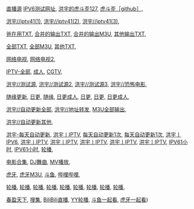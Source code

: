 





[直播源](#直播源) 
[IPV6测试网址](https://ipw.cn/ipv6//), 
[洪宇的虎斗歪127](http://127.0.0.1:9978/file/洪宇的仓库/虎牙斗鱼歪歪.txt/), 
[虎斗歪［github］](https://gh.idayer.com/https://raw.githubusercontent.com/qq859/cj/main/%E8%99%8E%E7%89%99%E6%96%97%E9%B1%BC%E6%AD%AA%E6%AD%AA.txt/), 

[洪宇//iptv41(1)](https://gh.idayer.com/https://raw.githubusercontent.com/4yt1k/TVBox/main/m3u/ipv41.m3u/), 
[洪宇//iptv41(2)](https://gh.idayer.com/https://raw.githubusercontent.com/4yt1k/TVBox/main/m3u/ipv4gg.m3u/), 
[洪宇//iptv41(3)](https://gh.idayer.com/https://raw.githubusercontent.com/4yt1k/TVBox/main/m3u/ipv4gg.txt/), 




[爸在用TXT](https://cors.isteed.cc/https://raw.githubusercontent.com/mlvjfchen/TV/main/iptv_list.txt/), 
[合并的输出TXT](https://cors.isteed.cc/https://raw.githubusercontent.com/kimwang1978/collect-tv-txt/main/merged_output.txt/), 
[合并的输出M3U](https://cors.isteed.cc/https://raw.githubusercontent.com/kimwang1978/collect-tv-txt/main/merged_output.m3u/), 
[其他输出TXT](https://cors.isteed.cc/https://raw.githubusercontent.com/kimwang1978/collect-tv-txt/main/others_output.txt/), 

[全部TXT](https://gh.idayer.com/https://raw.githubusercontent.com/cymz6/AutoIPTV/44da3ea93be24f891a106308aebb8a2f5510e9d0/merged_output.txt/), 
[全部M3U](https://gh.idayer.com/https://raw.githubusercontent.com/cymz6/AutoIPTV/44da3ea93be24f891a106308aebb8a2f5510e9d0/merged_output.m3u/), 
[其他TXT](https://gh.idayer.com/https://raw.githubusercontent.com/cymz6/AutoIPTV/44da3ea93be24f891a106308aebb8a2f5510e9d0/others_output.txt/), 


[网络电视](https://gh.idayer.com/https://raw.githubusercontent.com/vicjl/myIPTV/main/IPTV.m3u/), 
[网络电视2](https://gh.idayer.com/https://raw.githubusercontent.com/MercuryZz/IPTVN/Files/IPTV.m3u/), 

[IPTV-全部](https://gh.idayer.com/https://raw.githubusercontent.com/vicjl/myIPTV/main/IPTV-all.m3u/), 
[成人](https://gh.idayer.com/https://raw.githubusercontent.com/MercuryZz/IPTVN/Files/Adult.m3u/), 
[CGTV](https://gh.idayer.com/https://raw.githubusercontent.com/peterHchina/iptv/main/CGTV.m3u/), 


[洪宇//测试源](https://ghproxy.net/raw.githubusercontent.com/Guovin/TV/gd/result.txt/), 
[洪宇//测试源2](https://gh.idayer.com/https://raw.githubusercontent.com/qinvision/dujuejiami/main/tvlist.txt/), 
[洪宇//测试源3](https://gh.idayer.com/https://raw.githubusercontent.com/balala2oo8/iptv/main/o.m3u/), 
[洪宇//恐怖电影](https://gh.idayer.com/https://raw.githubusercontent.com/qinvision/Thriller-horror-movie/main/%E6%83%8A%E6%82%9A%E6%81%90%E6%80%96%E7%94%B5%E5%BD%B1.txt/), 


[随缘更新](https://gh.idayer.com/https://raw.githubusercontent.com/hujingguang/ChinaIPTV/main/cnTV_AutoUpdate.m3u8/), 
[日更](https://gh.idayer.com/https://raw.githubusercontent.com/zwc456baby/iptv_alive/master/live.txt/), 
[随缘](https://gh.idayer.com/https://raw.githubusercontent.com/Yong-TT/IPTV/main/IPTV.txt/), 
[日更成人](https://gh.idayer.com/https://raw.githubusercontent.com/vicjl/myIPTV/main/Adult.m3u/), 
[日更](https://gh.idayer.com/https://raw.githubusercontent.com/MercuryZz/IPTVN/Files/GAT.m3u/), 
[日更](https://gh.idayer.com/https://raw.githubusercontent.com/peterHchina/iptv/main/cn.m3u/), 
[日更成人](https://gh.idayer.com/https://raw.githubusercontent.com/peterHchina/iptv/main/IPTV.m3u/), 


[洪宇//自动更新全部](https://gh.idayer.com/https://raw.githubusercontent.com/kimwang1978/collect-tv-txt/main/merged_output.txt/), 
[洪宇//地址转发](https://gh.idayer.com/https://raw.githubusercontent.com/qq859/live/main/merged_output.txt/), 
[M3U全部输出](https://gh.idayer.com/https://raw.githubusercontent.com/kimwang1978/collect-tv-txt/main/merged_output.m3u/), 

[洪宇//自动更新其他](https://gh.idayer.com/https://raw.githubusercontent.com/kimwang1978/collect-tv-txt/main/others_output.txt/), 

[洪宇-每天自动更新](https://gh.idayer.com/https://raw.githubusercontent.com/mlvjfchen/TV/main/iptv_list.txt/), 
[洪宇丨IPTV](https://gh.idayer.com/https://raw.githubusercontent.com/Supprise0901/TVBox_live/main/live.txt/), 
[每天自动更新1次](https://gh.idayer.com/https://raw.githubusercontent.com/Guovin/TV/gd/result.txt/), 
[每天自动更新1次](https://gh.idayer.com/https://raw.githubusercontent.com/ssili126/tv/main/itvlist.txt/), 
[洪宇丨IPV6](https://m3u.ibert.me/txt/fmml_ipv6.txt/), 
[洪宇丨IPTV](https://m3u.ibert.me/txt/ycl_iptv.txt/), 
[洪宇丨IPTV](https://m3u.ibert.me/txt/y_g.txt/), 
[洪宇丨IPTV](https://m3u.ibert.me/txt/j_home.txt/), 
[洪宇丨IPTV](https://gh.idayer.com/https://raw.githubusercontent.com/gaotianliuyun/gao/master/list.txt/), 
[洪宇丨IPTV](https://gitee.com/xxy002/zhiboyuan/raw/master/zby.txt/), 
[IPV61小时](https://gh.idayer.com/https://raw.githubusercontent.com/fenxp/iptv/main/live/ipv6.txt/), 
[IPV61小时](https://gh.idayer.com/https://raw.githubusercontent.com/fenxp/iptv/main/live/tvlive.txt/), 
[轮播](https://gitlab.com/p2v5/wangtv/-/raw/main/lunbo.txt/), 

[电影合集](https://bitbucket.org/249886372/dmbj/raw/303c7d40976ebb12cef7a943cd1fc74fcf24e350/%E7%9B%B4%E6%92%AD%E8%BD%AC%E7%82%B9%E6%92%AD/%E7%94%B5%E5%BD%B1%E5%90%88%E9%9B%86.txt/), 
[DJ舞曲](https://ghproxy.net/https://raw.githubusercontent.com/ziyongdaima/dmbj/main/直播转点播/DJ舞曲.txt/), 
[MV播放](https://ghproxy.net/https://raw.githubusercontent.com/ziyongdaima/dmbj/main/直播转点播/MTV.txt/), 

[虎牙](https://ghproxy.org/https://raw.githubusercontent.com/ChristianLin66/tvBox/main/network/huya.m3u/), 
[虎牙M3U](https://ghproxy.org/https://raw.githubusercontent.com/ChristianLin66/tvBox/main/network/huya-all.m3u/), 
[斗鱼](https://ghproxy.org/https://raw.githubusercontent.com/ChristianLin66/tvBox/main/network/douyu.m3u/), 
[哔哩哔哩](https://ghproxy.org/https://raw.githubusercontent.com/ChristianLin66/tvBox/main/network/bilibili-all.m3u/), 


[轮播](https://raw.githubusercontent.com/yuanzl77/IPTV/main/直播/央视频道.txt/), 
[轮播](http://120.79.4.185/new/mdlive.txt/), 
[轮播](https://raw.githubusercontent.com/Fairy8o/IPTV/main/DIYP-v4.txt/), 
[轮播](https://tv.youdu.fan:666/live//), 
[轮播](https://fs-im-kefu.7moor-fs1.com/ly/4d2c3f00-7d4c-11e5-af15-41bf63ae4ea0/1715581924111/live1.txt/), 
[轮播](https://raw.githubusercontent.com/Guovin/TV/gd/result.txt/), 
[轮播](https://raw.githubusercontent.com/PizazzGY/TVBox_warehouse/main/live.txt/), 
[轮播](https://raw.githubusercontent.com/yuanzl77/IPTV/main/直播/ipv6.txt/), 
[轮播](https://raw.githubusercontent.com/ssili126/tv/main/itvlist.txt/), 


[春盈天下](http://120.24.204.74:1888/?explorer/share/file&hash=8eaa3XwtywyAg-02R9sIhwj8jhTViR46btHi7m935rp0-6R7tZscuft_UGBA2aFvmw&name=/%E6%98%A5%E7%9B%88%E5%A4%A9%E4%B8%8B%E6%96%B0ds.css/), 
[搜集](https://cors.isteed.cc/https://raw.githubusercontent.com/YanG-1989/m3u/main/Gather.m3u/), 
[BiliBili直播](https://www.goodiptv.club/bililive.m3u/), 
[YY轮播](https://www.goodiptv.club/yylunbo.m3u?url=https://lunbo.freetv.top/), 
[斗鱼一起看](https://live.freetv.top/douyuyqk.m3u/), 
[虎牙一起看](https://live.freetv.top/huyayqk.m3u))
